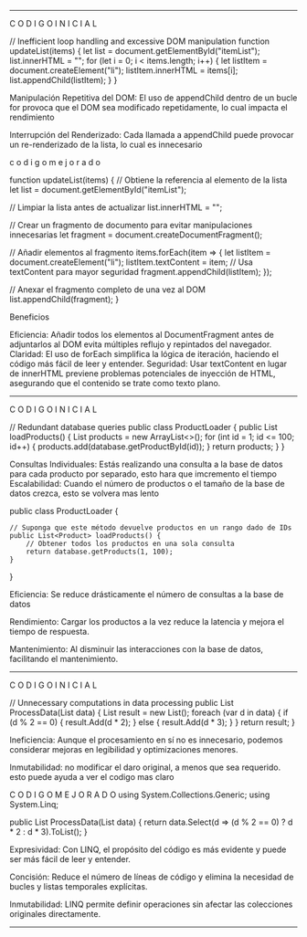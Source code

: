 ******************************************************************************************************************************************
C O D I G O  I N I C I A L

// Inefficient loop handling and excessive DOM manipulation
function updateList(items) {
  let list = document.getElementById("itemList");
  list.innerHTML = "";
  for (let i = 0; i < items.length; i++) {
    let listItem = document.createElement("li");
    listItem.innerHTML = items[i];
    list.appendChild(listItem);
  }
}

Manipulación Repetitiva del DOM:
El uso de appendChild dentro de un bucle for provoca que el DOM sea modificado repetidamente, lo cual impacta el rendimiento

Interrupción del Renderizado:
Cada llamada a appendChild puede provocar un re-renderizado de la lista, lo cual es innecesario 

c o d i g o   m e j o r a d o

function updateList(items) {
  // Obtiene la referencia al elemento de la lista
  let list = document.getElementById("itemList");

  // Limpiar la lista antes de actualizar
  list.innerHTML = "";

  // Crear un fragmento de documento para evitar manipulaciones innecesarias
  let fragment = document.createDocumentFragment();

  // Añadir elementos al fragmento
  items.forEach(item => {
    let listItem = document.createElement("li");
    listItem.textContent = item; // Usa textContent para mayor seguridad
    fragment.appendChild(listItem);
  });

  // Anexar el fragmento completo de una vez al DOM
  list.appendChild(fragment);
}

Beneficios

Eficiencia: Añadir todos los elementos al DocumentFragment antes de adjuntarlos al DOM evita múltiples reflujo y repintados del navegador.
Claridad: El uso de forEach simplifica la lógica de iteración, haciendo el código más fácil de leer y entender.
Seguridad: Usar textContent en lugar de innerHTML previene problemas potenciales de inyección de HTML, asegurando que el contenido se trate como texto plano.


******************************************************************************************************************************************
C O D I G O  I N I C I A L 

// Redundant database queries
public class ProductLoader {
    public List<Product> loadProducts() {
        List<Product> products = new ArrayList<>();
        for (int id = 1; id <= 100; id++) {
            products.add(database.getProductById(id));
        }
        return products;
    }
}

Consultas Individuales: Estás realizando una consulta a la base de datos para cada producto por separado, esto hara que imcremento el tiempo 
Escalabilidad: Cuando el número de productos o el tamaño de la base de datos crezca, esto se volvera mas lento 

public class ProductLoader {

    // Suponga que este método devuelve productos en un rango dado de IDs
    public List<Product> loadProducts() {
        // Obtener todos los productos en una sola consulta
        return database.getProducts(1, 100);
    }
}

Eficiencia: Se reduce drásticamente el número de consultas a la base de datos

Rendimiento: Cargar los productos a la vez reduce la latencia y mejora el tiempo de respuesta.

Mantenimiento: Al disminuir las interacciones con la base de datos, facilitando el mantenimiento.

******************************************************************************************************************************************

C O D I G O  I N I C I A L

// Unnecessary computations in data processing
public List<int> ProcessData(List<int> data) {
    List<int> result = new List<int>();
    foreach (var d in data) {
        if (d % 2 == 0) {
            result.Add(d * 2);
        } else {
            result.Add(d * 3);
        }
    }
    return result;
}

Ineficiencia: Aunque el procesamiento en sí no es innecesario, podemos considerar mejoras en legibilidad y optimizaciones menores.

Inmutabilidad: no modificar el daro original, a menos que sea requerido. esto puede ayuda a ver el codigo mas claro

C O D I G O  M E J O R A D O
using System.Collections.Generic;
using System.Linq;

public List<int> ProcessData(List<int> data) {
    return data.Select(d => (d % 2 == 0) ? d * 2 : d * 3).ToList();
}

Expresividad: Con LINQ, el propósito del código es más evidente y puede ser más fácil de leer y entender.

Concisión: Reduce el número de líneas de código y elimina la necesidad de bucles y listas temporales explícitas.

Inmutabilidad: LINQ permite definir operaciones sin afectar las colecciones originales directamente.

******************************************************************************************************************************************
